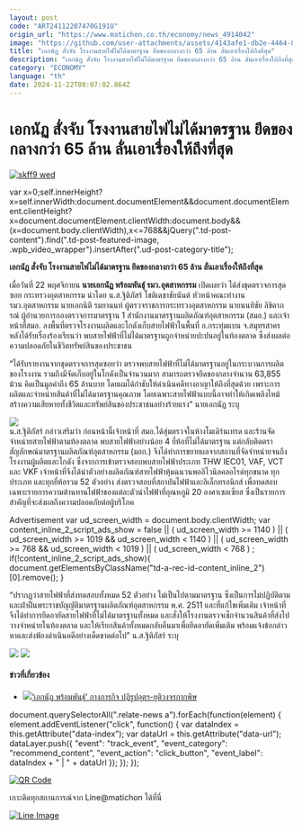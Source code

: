 ```yaml
---
layout: post
code: "ART24112207470G191U"
origin_url: "https://www.matichon.co.th/economy/news_4914042"
image: "https://github.com/user-attachments/assets/4143afe1-db2e-4464-8e56-d1af5fbae62d"
title: "เอกนัฏ สั่งจับ โรงงานสายไฟไม่ได้มาตรฐาน ยึดของกลางกว่า 65 ล้าน ลั่นเอาเรื่องให้ถึงที่สุด"
description: "เอกนัฏ สั่งจับ โรงงานสายไฟไม่ได้มาตรฐาน ยึดของกลางกว่า 65 ล้าน ลั่นเอาเรื่องให้ถึงที่สุด"
category: "ECONOMY"
language: "th"
date: 2024-11-22T08:07:02.864Z
---
```


# เอกนัฏ สั่งจับ โรงงานสายไฟไม่ได้มาตรฐาน ยึดของกลางกว่า 65 ล้าน ลั่นเอาเรื่องให้ถึงที่สุด

[![](https://www.matichon.co.th/wp-content/uploads/2024/11/skff9-wed.jpg "skff9 wed")](https://www.matichon.co.th/wp-content/uploads/2024/11/skff9-wed.jpg)

var x=0;self.innerHeight?x=self.innerWidth:document.documentElement&&document.documentElement.clientHeight?x=document.documentElement.clientWidth:document.body&&(x=document.body.clientWidth),x<=768&&jQuery(".td-post-content").find(".td-post-featured-image, .wpb\_video\_wrapper").insertAfter(".ud-post-category-title");

**เอกนัฏ สั่งจับ โรงงานสายไฟไม่ได้มาตรฐาน ยึดของกลางกว่า 65 ล้าน ลั่นเอาเรื่องให้ถึงที่สุด**

เมื่อวันที่ 22 พฤศจิกายน **นายเอกนัฏ พร้อมพันธุ์ รมว.อุตสาหกรรม** เปิดเผยว่า ได้ส่งชุดตรวจการสุดซอย กระทรวงอุตสาหกรรม นำโดย น.ส.ฐิติภัสร์ โชติเดชาชัยนันต์ หัวหน้าคณะทำงาน รมว.อุตสาหกรรม นายเอกนิติ รมยานนท์ ผู้ตรวจราชการกระทรวงอุตสาหกรรม นายนนทิชัย ลิขิตาภรณ์ ผู้อำนวยการกองตรวจการมาตรฐาน 1 สำนักงานมาตรฐานผลิตภัณฑ์อุตสาหกรรม (สมอ.) และเจ้าหน้าที่สมอ. ลงพื้นที่ตรวจโรงงานผลิตและโกดังเก็บสายไฟฟ้าในพื้นที่ อ.กระทุ่มแบน จ.สมุทรสาคร หลังได้รับเรื่องร้องเรียนว่า พบสายไฟฟ้าที่ไม่ได้มาตรฐานถูกจำหน่ายปะปนอยู่ในท้องตลาด ซึ่งส่งผลต่อความปลอดภัยในชีวิตทรัพย์สินของประชาชน

“ได้รับรายงานจากชุดตรวจการสุดซอยว่า ตรวจพบสายไฟฟ้าที่ไม่ได้มาตรฐานอยู่ในกระบวนการผลิตของโรงงาน รวมถึงมีจัดเก็บอยู่ในโกดังเป็นจำนวนมาก สามารถตรวจยึดของกลางจำนวน 63,855 ม้วน คิดเป็นมูลค่าถึง 65 ล้านบาท โดยผมได้กำชับให้ดำเนินคดีทางอาญาให้ถึงที่สุดด้วย เพราะการผลิตและจำหน่ายสินค้าที่ไม่ได้มาตรฐานคุณภาพ โดยเฉพาะสายไฟฟ้าแบบนี้อาจทำให้เกิดเพลิงไหม้ สร้างความเสียหายทั้งชีวิตและทรัพย์สินของประชาชนอย่างร้ายแรง“ นายเอกนัฏ ระบุ

![](https://www.matichon.co.th/wp-content/uploads/2024/11/67237.jpg)  
น.ส.ฐิติภัสร์ กล่าวเสริมว่า ก่อนหน้านี้เจ้าหน้าที่ สมอ.ได้สุ่มตรวจในห้างโมเดิร์นเทรด และร้านจัดจำหน่ายสายไฟฟ้าตามท้องตลาด พบสายไฟฟ้าอย่างน้อย 4 ยี่ห้อที่ไม่ได้มาตรฐาน แต่กลับติดตราสัญลักษณ์มาตรฐานผลิตภัณฑ์อุตสาหกรรม (มอก.) จึงได้ทำการขยายผลจากสถานที่จัดจำหน่ายจนถึงโรงงานผู้ผลิตและโกดัง ซึ่งจากการเข้าตรวจสอบพบสายไฟฟ้าประเภท THW IEC01, VAF, VCT และ VKF เจ้าหน้าที่จึงได้นำตัวอย่างผลิตภัณฑ์สายไฟฟ้าหุ้มฉนวนพอลิไวนิลคลอไรด์ทุกขนาด ทุกประเภท และทุกยี่ห้อรวม 52 ตัวอย่าง ส่งตรวจสอบที่สถาบันไฟฟ้าและอิเล็กทรอนิกส์ เพื่อทดสอบเฉพาะรายการความต้านทานไฟฟ้าของแต่ละตัวนำไฟฟ้าที่อุณหภูมิ 20 องศาเซลเซียส ซึ่งเป็นรายการสำคัญที่จะส่งผลถึงความปลอดภัยต่อผู้บริโภค

Advertisement var ud\_screen\_width = document.body.clientWidth; var content\_inline\_2\_script\_ads\_show = false || ( ud\_screen\_width >= 1140 ) || ( ud\_screen\_width >= 1019 && ud\_screen\_width < 1140 ) || ( ud\_screen\_width >= 768 && ud\_screen\_width < 1019 ) || ( ud\_screen\_width < 768 ) ; if(!content\_inline\_2\_script\_ads\_show){ document.getElementsByClassName("td-a-rec-id-content\_inline\_2")\[0\].remove(); }

“ปรากฏว่าสายไฟฟ้าที่ส่งทดสอบทั้งหมด 52 ตัวอย่าง ไม่เป็นไปตามมาตรฐาน ซึ่งเป็นการไม่ปฏิบัติตาม และฝ่าฝืนพระราชบัญญัติมาตรฐานผลิตภัณฑ์อุตสาหกรรม พ.ศ. 2511 และที่แก้ไขเพิ่มเติม เจ้าหน้าที่ จึงได้ทำการยึดอายัดสายไฟฟ้าที่ไม่ได้มาตรฐานทั้งหมด และสั่งให้โรงงานตรวจเช็กจำนวนสินค้าที่ส่งไปวางจำหน่ายในท้องตลาด และให้เรียกสินค้าทั้งหมดกลับคืนมาเพื่อยึดอายัดเพิ่มเติม พร้อมแจ้งข้อกล่าวหาและส่งฟ้องดำเนินคดีอย่างเด็ดขาดต่อไป” น.ส.ฐิติภัสร์ ระบุ

![](https://www.matichon.co.th/wp-content/uploads/2024/11/67224.jpg) ![](https://www.matichon.co.th/wp-content/uploads/2024/11/67227.jpg)

#### ข่าวที่เกี่ยวข้อง

*   [![](https://www.matichon.co.th/wp-content/uploads/2024/10/เอกนัฏ02.jpg)‘เอกนัฏ พร้อมพันธุ์’ กางภารกิจ ปฏิรูปอุตฯ-ยุติวงจรกากพิษ](https://www.matichon.co.th/politics/news_4838485)

document.querySelectorAll(".relate-news a").forEach(function(element) { element.addEventListener("click", function() { var dataIndex = this.getAttribute("data-index"); var dataUrl = this.getAttribute("data-url"); dataLayer.push({ "event": "track\_event", "event\_category": "recommend\_content", "event\_action": "click\_button", "event\_label": dataIndex + " | " + dataUrl }); }); });

[![QR Code](https://www.matichon.co.th/wp-content/uploads/2023/07/wob1371z.jpg)](https://lin.ee/ht0nDxX)

เกาะติดทุกสถานการณ์จาก Line@matichon ได้ที่นี่

[![Line Image](https://www.matichon.co.th/wp-content/uploads/2023/07/th.png)](https://lin.ee/ht0nDxX)